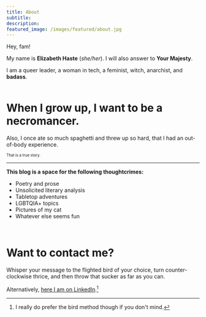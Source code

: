 ```yaml
---
title: About
subtitle:
description:
featured_image: /images/featured/about.jpg
---
```

Hey, fam!

My name is **Elizabeth Haste** (*she/her*). I will also answer to **Your Majesty**.

I am a queer leader, a woman in tech, a feminist, witch, anarchist, and **badass**.
<br><br>
# When I grow up, I want to be a **necromancer**.
Also, I once ate so much spaghetti and threw up so hard, that I had an out-of-body experience.

<sub><sub>That is a true story.</sub></sub>


---

**This blog is a space for the following thoughtcrimes:**

* Poetry and prose
* Unsolicited literary analysis
* Tabletop adventures
* LGBTQIA+ topics
* Pictures of my cat
* Whatever else seems fun

<br>

# **Want to contact me?**
Whisper your message to the flighted bird of your choice, turn counter-clockwise thrice, and then throw that sucker as far as you can.

Alternatively, [here I am on LinkedIn](https://www.linkedin.com/in/valentinerain/).[^2]

[^2]: I really do prefer the bird method though if you don't mind.
